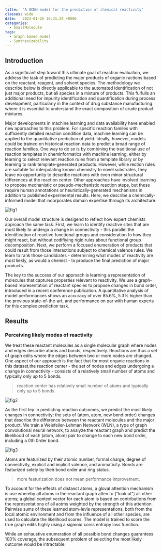 ```yaml
---
title:  "A GCNN model for the prediction of chemical reactivity"
classes: wide
date:   2023-01-25 16:31:24 +0900
categories: 
  - SmallMolecule
tags:
  - Graph based model
  - Synthesizability
---
```


## Introduction

As a significant step toward this ultimate goal of reaction evaluation, we address the task of predicting the major products of organic ractions based on the reactant, reagent, and solvent species. The methodology we describe below is directly applicable to the automated identification of not just major products, but all species in a mixture of products. This fulfulls an additional need for impurity identification and quantification during process development, particularly in the context of drug substance manufacturing where it is essential to understand the exact composition of crude product mixtures. 

Major developments in machine learning and data availability have enabled new approaches to this problem. For specific reaction familes with sufficiently detailed reaction condition data, machine learning can be applied to the quantitative prediction of yield. Ideally, however, models could be trained on historical reaction data to predict a broad range of reaction families. One way to do so is by combining the traditional use of reaction templates in cheminformatics with machine learning, either by learning to select relevant reaction rules from a template library or by learning to rank template-generated products. However, while rection rules are suitable for interpolating known chemistry to novel substrates, they leave no opportunity to describe reactions with even minor structural differences at the reaction center. Other approaches have involved learning to propose mechanistic or pseudo-mechanistic reaction steps, but these require human annotations or heuristically-generated mechanisms in addition to published experimental results. Here, we describe a chemically-informed model that incorporates domain expertise through its architecture. 

![fig1](https://jasonkim8652.github.io/assets/images/GCNN1.png)

Our overall model structure is desigend to reflect how expert chemists approach the same task. First, we learn to identify reactive sites that are most likely to undergo a change in connectivity - this parallel the identification of reactive functional groups and consideration fo how they might react, but without codifiying rigid rules about functional group decomposition. Next, we perform a focused enumeration of products that could result from those interactions subject to chemical valence rules. We learn to rank those candidiates - determining what modes of reactivity are most liekly, as would a chemist - to produce the final prediction of major products. 

The key to the success of our approach is learning a representation of molecules that captures properties relevant to reactivity. We use a graph-based representation of reactant species to propose changes in bond order, introduced in a recent conference publication. A quantitative analysis of model performances shows an accuracy of over 85.6%, 5.3% higher than the previous state-of-the-art, and performance on par with human experts for this complex prediction task. 

## Results

### Perceiving likely modes of reactivity

We treat these reactant molecules as a single molecular graph where nodes and edges describe atoms and bonds, respectively. Reactions are thus a set of graph edits where the edges between two or more nodes are changed. One aspect of our approach is the fact that for most organic reactions in this dataset,the reaction center - the set of nodes and edges undergoing a change in connectivity - consists of a relatively small number of atoms and typically only up to 5 bonds. 

> reaction center has relatively small number of atoms and typically only up to 5 bonds. 

![fig2](https://jasonkim8652.github.io/assets/images/GCNN2.png)

As the first tep in predicting reaction outcomes, we predict the most likely changes in connectivity: the sets of (atom, atom, new bond order) changes that describe the difference between the reactant molecules and the major product. We train a Weisfeiler-Lehman Network (WLN), a type of graph convolutional neural network, to analyze the reactant graph and predict the likelihood of each (atom, atom) pair to change to each new bond order, including a 0th 0rder bond. 

![fig3](https://jasonkim8652.github.io/assets/images/GCNN3.png)

Atoms are featurized by their atomic number, formal charge, degree of connectivity, explicit and implicit valence, and aromaticity. Bonds are featurized solely by their bond order and ring status. 

> more featurization does not mean performance improvement.

To account for the effects of distanct atoms, a gloval attention mechanism is use whereby all atoms in the reactant graph atten to ("look at") all other atoms; a global context vector for each atom is based on contributions from the representations of all aotms weighted by the strength of this attention. Pairwise sums of these learned atom-levle representations, both from the local atomic environment and from the influence of all other species, are used to calculate the likelihood scores. The model is trained to score the true graph edits highly using a sigmoid corss entropy loss function. 

While an exhaustive enumeration of all possible bond changes guarantees 100% coverage, the subsequent problem of selecting the most likely outcome would be intractable. 

